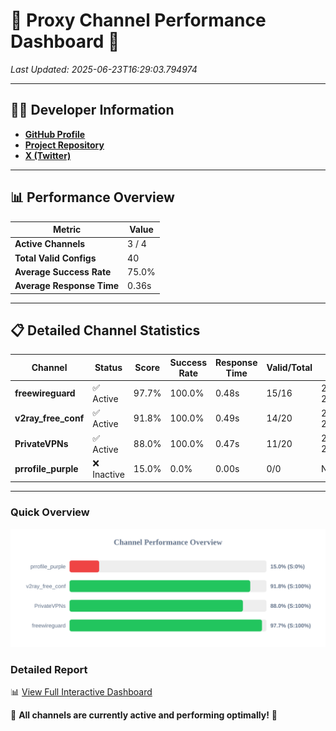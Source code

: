 # 🌟 Proxy Channel Performance Dashboard 🌟

_Last Updated: 2025-06-23T16:29:03.794974_

---

## 👩‍💻 Developer Information

- **[GitHub Profile](https://github.com/4n0nymou3)**  
- **[Project Repository](https://github.com/4n0nymou3/multi-proxy-config-fetcher)**  
- **[X (Twitter)](https://x.com/4n0nymou3)**  

---

## 📊 Performance Overview

| Metric                | Value       |
|-----------------------|-------------|
| **Active Channels**   | 3 / 4       |
| **Total Valid Configs** | 40          |
| **Average Success Rate** | 75.0%      |
| **Average Response Time** | 0.36s       |

---

## 📋 Detailed Channel Statistics

| Channel          | Status     | Score  | Success Rate | Response Time | Valid/Total | Last Success               |
|------------------|------------|--------|--------------|---------------|-------------|----------------------------|
| **freewireguard**  | ✅ Active  | 97.7%  | 100.0% | 0.48s         | 15/16       | 2025-06-23T16:29:03.793309 |
| **v2ray_free_conf**  | ✅ Active  | 91.8%  | 100.0% | 0.49s         | 14/20       | 2025-06-23T16:29:02.785770 |
| **PrivateVPNs**  | ✅ Active  | 88.0%  | 100.0% | 0.47s         | 11/20       | 2025-06-23T16:29:03.291681 |
| **prrofile_purple**  | ❌ Inactive  | 15.0%  | 0.0% | 0.00s         | 0/0       | None |

---

### Quick Overview
<div align="center">
  <a href="https://raw.githubusercontent.com/nullluser/NullRepo/refs/heads/main/assets/channel_stats_chart.svg">
    <img src="https://raw.githubusercontent.com/nullluser/NullRepo/refs/heads/main/assets/channel_stats_chart.svg" alt="Source Performance Statistics" width="800">
  </a>
</div>

### Detailed Report
📊 [View Full Interactive Dashboard](https://htmlpreview.github.io/?https://github.com/nullluser/NullRepo/blob/main/assets/performance_report.html)

🎉 **All channels are currently active and performing optimally!** 🎉
